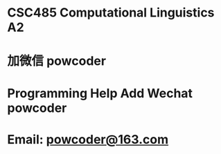 # CSC485 Computational Linguistics A2
# 加微信 powcoder

# Programming Help Add Wechat powcoder

# Email: powcoder@163.com

